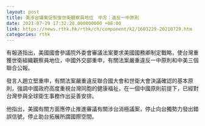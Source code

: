 ```yaml
---
layout: post
title: 美涉台議案促恢復世衛觀察員地位　中方：違反一中原則
date: 2021-07-29 17:32:28.000000000 +08:00
link: https://news.rthk.hk/rthk/ch/component/k2/1603229-20210729.htm
categories: rthk
---
```


有報道指出，美國國會參議院外委會審議法案要求美國國務卿制定戰略，使台灣重獲世衛組織觀察員地位，中國外交部重申，有關法案嚴重違反一中原則和中美三個聯合公報。

發言人趙立堅重申，有關法案嚴重違反聯合國大會和世衛大會決議確認的基本原則，強調中國政府高度重視台灣同胞的健康福祉，在一個中國原則前提下，已經對台灣參與全球衛生事務作出妥善安排。

他指出，美國有關方面應停止推進審議有關涉台消極議案，停止向台獨勢力發出錯誤信號，停止助台拓展所謂國際空間。
